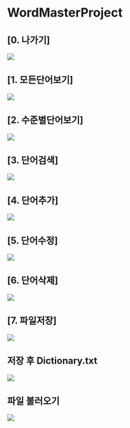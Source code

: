 # WordMasterProject

## [0. 나가기]
<img src = "https://github.com/22000593lee/WordMasterProject/blob/master/screenshot/%5B0.%20%EB%82%98%EA%B0%80%EA%B8%B0%5D%EC%8B%A4%ED%96%89%ED%99%94%EB%A9%B4.png?raw=true">

## [1. 모든단어보기]
<img src = "https://github.com/22000593lee/WordMasterProject/blob/master/screenshot/%5B1.%20%EB%AA%A8%EB%93%A0%EB%8B%A8%EC%96%B4%EB%B3%B4%EA%B8%B0%5D%EC%8B%A4%ED%96%89%20%ED%99%94%EB%A9%B4.png?raw=true">

## [2. 수준별단어보기]
<img src = "https://github.com/22000593lee/WordMasterProject/blob/master/screenshot/%5B2.%20%EC%88%98%EC%A4%80%EB%B3%84%EB%8B%A8%EC%96%B4%EB%B3%B4%EA%B8%B0%5D%EC%8B%A4%ED%96%89%20%ED%99%94%EB%A9%B4.png?raw=true">

## [3. 단어검색]
<img src = "https://github.com/22000593lee/WordMasterProject/blob/master/screenshot/%5B3.%20%EB%8B%A8%EC%96%B4%EA%B2%80%EC%83%89%5D%EC%8B%A4%ED%96%89%20%ED%99%94%EB%A9%B4.png?raw=true">

## [4. 단어추가]
<img src = "https://github.com/22000593lee/WordMasterProject/blob/master/screenshot/%5B4.%20%EB%8B%A8%EC%96%B4%EC%B6%94%EA%B0%80%5D%EC%8B%A4%ED%96%89%20%ED%99%94%EB%A9%B4.png?raw=true">  

## [5. 단어수정]
<img src = "https://github.com/22000593lee/WordMasterProject/blob/master/screenshot/%5B5.%20%EB%8B%A8%EC%96%B4%EC%88%98%EC%A0%95%5D%EC%8B%A4%ED%96%89%20%ED%99%94%EB%A9%B4.png?raw=true">

## [6. 단어삭제]
<img src = "https://github.com/22000593lee/WordMasterProject/blob/master/screenshot/%5B6.%20%EB%8B%A8%EC%96%B4%EC%82%AD%EC%A0%9C%5D%EC%8B%A4%ED%96%89%20%ED%99%94%EB%A9%B4.png?raw=true">

## [7. 파일저장]
<img src = "https://github.com/22000593lee/WordMasterProject/blob/master/screenshot/%5B7.%20%ED%8C%8C%EC%9D%BC%EC%A0%80%EC%9E%A5%5D%EC%8B%A4%ED%96%89%20%ED%99%94%EB%A9%B4.png?raw=true">

## 저장 후 Dictionary.txt
<img src = "https://github.com/22000593lee/WordMasterProject/blob/master/screenshot/%EC%A0%80%EC%9E%A5%ED%9B%84Dictionary.txt%EC%8B%A4%ED%96%89%ED%99%94%EB%A9%B4.png?raw=true">

## 파일 불러오기
<img src = "https://github.com/22000593lee/WordMasterProject/blob/master/screenshot/%ED%8C%8C%EC%9D%BC%EB%B6%88%EB%9F%AC%EC%98%A4%EA%B8%B0%EC%8B%A4%ED%96%89%ED%99%94%EB%A9%B4.png?raw=true">


